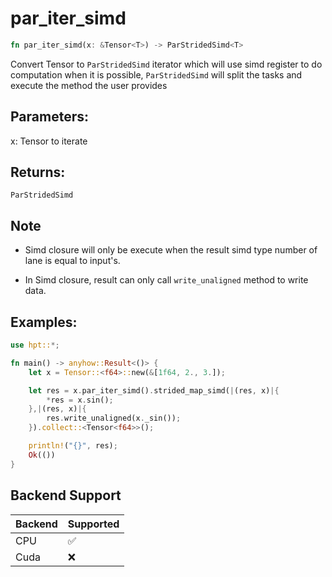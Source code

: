 # par_iter_simd
```rust
fn par_iter_simd(x: &Tensor<T>) -> ParStridedSimd<T>
```

Convert Tensor to `ParStridedSimd` iterator which will use simd register to do computation when it is possible, `ParStridedSimd` will split the tasks and execute the method the user provides

## Parameters:

x: Tensor to iterate

## Returns:

`ParStridedSimd`

## Note

- Simd closure will only be execute when the result simd type number of lane is equal to input's.

- In Simd closure, result can only call `write_unaligned` method to write data.

## Examples:
```rust
use hpt::*;

fn main() -> anyhow::Result<()> {
    let x = Tensor::<f64>::new(&[1f64, 2., 3.]);

    let res = x.par_iter_simd().strided_map_simd(|(res, x)|{
        *res = x.sin();
    },|(res, x)|{
        res.write_unaligned(x._sin());
    }).collect::<Tensor<f64>>();

    println!("{}", res);
    Ok(())
}
```
## Backend Support
| Backend | Supported |
|---------|-----------|
| CPU     | ✅         |
| Cuda    | ❌        |